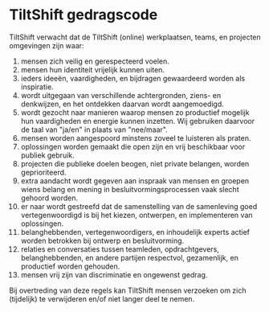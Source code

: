 TiltShift gedragscode
=====================

TiltShift verwacht dat de TiltShift (online) werkplaatsen, teams, en projecten omgevingen zijn waar:

1. mensen zich veilig en gerespecteerd voelen.
2. mensen hun identiteit vrijelijk kunnen uiten.
3. ieders ideeën, vaardigheden, en bijdragen gewaardeerd worden als inspiratie.
4. wordt uitgegaan van verschillende achtergronden, ziens- en denkwijzen, en het ontdekken daarvan wordt aangemoedigd.
5. wordt gezocht naar manieren waarop mensen zo productief mogelijk hun vaardigheden en energie kunnen inzetten. Wij gebruiken daarvoor de taal van "ja/en" in plaats van "nee/maar".
6. mensen worden aangespoord minstens zoveel te luisteren als praten.
7. oplossingen worden gemaakt die open zijn en vrij beschikbaar voor publiek gebruik.
8. projecten die publieke doelen beogen, niet private belangen, worden geprioriteerd.
9. extra aandacht wordt gegeven aan inspraak van mensen en groepen wiens belang en mening in besluitvormingsprocessen vaak slecht gehoord worden.
10. er naar wordt gestreefd dat de samenstelling van de samenleving goed vertegenwoordigd is bij het kiezen, ontwerpen, en implementeren van oplossingen.
11. belanghebbenden, vertegenwoordigers, en inhoudelijk experts actief worden betrokken bij ontwerp en besluitvorming.
12. relaties en conversaties tussen teamleden, opdrachtgevers, belanghebbenden, en andere partijen respectvol, gezamenlijk, en productief worden gehouden.
13. mensen vrij zijn van discriminatie en ongewenst gedrag.

Bij overtreding van deze regels kan TiltShift mensen verzoeken om zich (tijdelijk) te verwijderen en/of niet langer deel te nemen.
